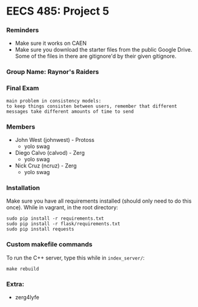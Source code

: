 # EECS 485: Project 5

### Reminders
  - Make sure it works on CAEN
  - Make sure you download the starter files from the public Google Drive. Some of the files in there are gitignore'd by their given gitignore.

### Group Name: Raynor's Raiders

### Final Exam
	main problem in consistency models:
	to keep things consisten between users, remember that different messages take different amounts of time to send

### Members
  - John West (johnwest) - Protoss
    - yolo swag
  - Diego Calvo (calvod) - Zerg
    - yolo swag
  - Nick Cruz (ncruz) - Zerg
    - yolo swag

### Installation
Make sure you have all requirements installed (should only need to do this once). While in vagrant, in the root directory:
```
sudo pip install -r requirements.txt
sudo pip install -r flask/requirements.txt
sudo pip install requests
```

### Custom makefile commands
To run the C++ server, type this while in `index_server/`:
```
make rebuild
```

### Extra:
  - zerg4lyfe
